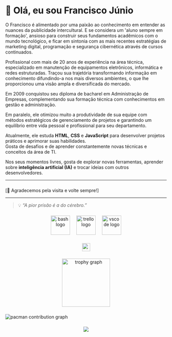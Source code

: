 # 👋 Olá, eu sou Francisco Júnio


O Francisco é alimentado por uma paixão ao conhecimento em entender as nuances da publicidade intercultural. E se considera um 'aluno sempre em formação', ansioso para construir seus fundamentos acadêmicos com o mundo tecnológico, e ficar em sintonia com as mais recentes estratégias de marketing digital, programação e segurança cibernética através de cursos continuados.


Profissional com mais de 20 anos de experiência na área técnica, especializado em manutenção de equipamentos eletrônicos, informática e redes estruturadas. Traçou sua trajetória transformando informação em conhecimento difundindo-a nos mais diversos ambientes, o que lhe proporcionou uma visão ampla e diversificada do mercado.

Em 2009 conquistou seu diploma de bacharel em Administração de Empresas, complementando sua formação técnica com conhecimentos em gestão e administração.

Em paralelo, ele otimizou muito a produtividade de sua equipe com métodos estratégicos de gerenciamento de projetos e garantindo um equilíbrio entre vida pessoal e profissional para seu departamento.

Atualmente, ele estuda **HTML**, **CSS** e **JavaScript** para desenvolver projetos práticos e aprimorar suas habilidades.  
Gosta de desafios e de aprender constantemente novas técnicas e conceitos da área de TI.

Nos seus momentos livres, gosta de explorar novas ferramentas, aprender sobre **inteligência artificial (IA)** e trocar ideias com outros desenvolvedores.

---

###

[🔗 Agradecemos pela visita e volte sempre!]

---

> 💡 *“A pior prisão é a do cérebro.”*
###

<div align="center">
  <img src="https://cdn.jsdelivr.net/gh/devicons/devicon/icons/bash/bash-original.svg" height="60" alt="bash logo"  />
  <img width="12" />
  <img src="https://cdn.jsdelivr.net/gh/devicons/devicon/icons/trello/trello-plain.svg" height="60" alt="trello logo"  />
  <img width="12" />
  <img src="https://cdn.jsdelivr.net/gh/devicons/devicon/icons/vscode/vscode-original.svg" height="60" alt="vscode logo"  />
</div>

###

<div align="center">
  <a href="https://www.youtube.com/@ftvcanal06FTV" target="_blank">
    <img src="https://img.shields.io/static/v1?message=Youtube&logo=youtube&label=&color=FF0000&logoColor=white&labelColor=&style=for-the-badge" height="25" alt="youtube logo"  />
  </a>
</div>

###

<div align="center">
  <img src="https://github-profile-trophy.vercel.app?username=fjmagalhaes&theme=dracula&column=-1&row=1&margin-w=8&margin-h=8&no-bg=false&no-frame=false&order=4" height="150" alt="trophy graph"  />
</div>

###

<picture>
  <source media="(prefers-color-scheme: dark)" srcset="https://raw.githubusercontent.com/fjmagalhaes/fjmagalhaes/output/pacman-contribution-graph-dark.svg">
  <source media="(prefers-color-scheme: light)" srcset="https://raw.githubusercontent.com/fjmagalhaes/fjmagalhaes/output/pacman-contribution-graph.svg">
  <img alt="pacman contribution graph" src="https://raw.githubusercontent.com/fjmagalhaes/fjmagalhaes/output/pacman-contribution-graph.svg">
</picture>

###

<div align="center">
  <img src="https://visitor-badge.laobi.icu/badge?page_id=fjmagalhaes.fjmagalhaes&"  />
</div>

###
